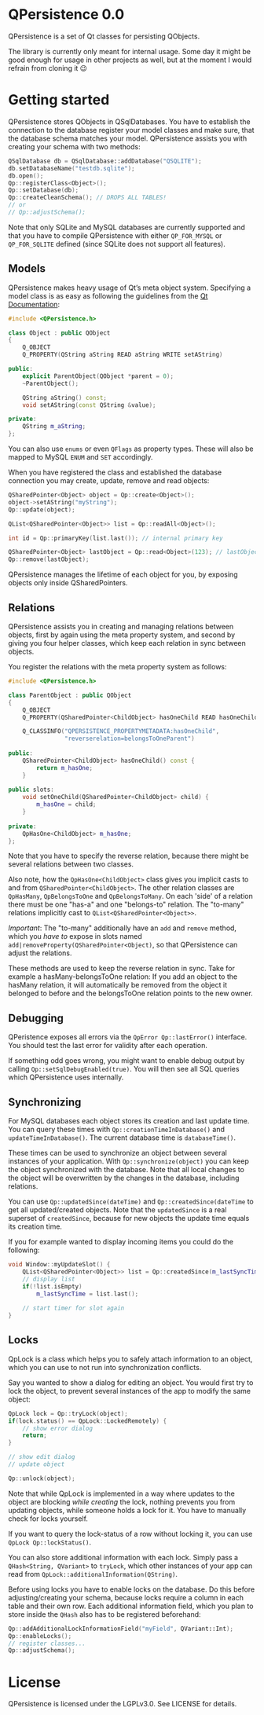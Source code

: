 QPersistence 0.0
================

QPersistence is a set of Qt classes for persisting QObjects.

The library is currently only meant for internal usage. Some day it might be good enough for usage in other projects as well, but at the moment I would refrain from cloning it :wink:

Getting started
===============

QPersistence stores QObjects in QSqlDatabases. You have to establish the connection to the database register your model classes and make sure, that the database schema matches your model. QPersistence assists you with creating your schema with two methods:

```` C++
QSqlDatabase db = QSqlDatabase::addDatabase("QSQLITE");
db.setDatabaseName("testdb.sqlite");
db.open();
Qp::registerClass<Object>();
Qp::setDatabase(db);
Qp::createCleanSchema(); // DROPS ALL TABLES!
// or
// Qp::adjustSchema();
````

Note that only SQLite and MySQL databases are currently supported and that you have to compile QPersistence with either `QP_FOR_MYSQL` or `QP_FOR_SQLITE` defined (since SQLite does not support all features).

Models
------

QPersistence makes heavy usage of Qt’s meta object system. Specifying a model class is as easy as following the guidelines from the [Qt Documentation](http://qt-project.org/doc/qt-5/properties.html):

```` C++
#include <QPersistence.h>

class Object : public QObject
{
	Q_OBJECT
    Q_PROPERTY(QString aString READ aString WRITE setAString)

public:
    explicit ParentObject(QObject *parent = 0);
    ~ParentObject();

    QString aString() const;
    void setAString(const QString &value);

private:
	QString m_aString;
};

````

You can also use `enums` or even `QFlags` as property types. These will also be mapped to MySQL `ENUM` and `SET` accordingly.

When you have registered the class and established the database connection you may create, update, remove and read objects:

```` C++
QSharedPointer<Object> object = Qp::create<Object>();
object->setAString("myString");
Qp::update(object);

QList<QSharedPointer<Object>> list = Qp::readAll<Object>();

int id = Qp::primaryKey(list.last()); // internal primary key

QSharedPointer<Object> lastObject = Qp::read<Object>(123); // lastObject == list.last()
Qp::remove(lastObject);
````

QPersistence manages the lifetime of each object for you, by exposing objects only inside QSharedPointers.

Relations
---------

QPersistence assists you in creating and managing relations between objects, first by again using the meta property system, and second by giving you four helper classes, which keep each relation in sync between objects.

You register the relations with the meta property system as follows:

```` C++
#include <QPersistence.h>

class ParentObject : public QObject
{
    Q_OBJECT
    Q_PROPERTY(QSharedPointer<ChildObject> hasOneChild READ hasOneChild WRITE setOneChild)

    Q_CLASSINFO("QPERSISTENCE_PROPERTYMETADATA:hasOneChild",
                "reverserelation=belongsToOneParent")
                
public:
    QSharedPointer<ChildObject> hasOneChild() const {
    	return m_hasOne;
    }
    
public slots:
    void setOneChild(QSharedPointer<ChildObject> child) {
    	m_hasOne = child;
    }
    
private:
    QpHasOne<ChildObject> m_hasOne;
};
````
Note that you have to specify the reverse relation, because there might be several relations between two classes.

Also note, how the `QpHasOne<ChildObject>` class gives you implicit casts to and from `QSharedPointer<ChildObject>`. The other relation classes are `QpHasMany`, `QpBelongsToOne` and `QpBelongsToMany`. On each 'side' of a relation there must be one "has-a" and one "belongs-to" relation. The "to-many" relations implicitly cast to `QList<QSharedPointer<Object>>`.

_Important_:  The "to-many" additionally have an `add` and `remove` method, which you _have to_ expose in slots named `add|removeProperty(QSharedPointer<Object)`, so that QPersistence can adjust the relations.

These methods are used to keep the reverse relation in sync. Take for example a hasMany-belongsToOne relation: If you add an object to the hasMany relation, it will automatically be removed from the object it belonged to before and the belongsToOne relation points to the new owner.

Debugging
---------

QPeristence exposes all errors via the `QpError Qp::lastError()` interface. You should test the last error for validity after each operation. 

If something odd goes wrong, you might want to enable debug output by calling `Qp::setSqlDebugEnabled(true)`. You will then see all SQL queries which QPersistence uses internally.


Synchronizing
-------------

For MySQL databases each object stores its creation and last update time. You can query these times with `Qp::creationTimeInDatabase()` and `updateTimeInDatabase()`. The current database time is `databaseTime()`.

These times can be used to synchronize an object between several instances of your application. With `Qp::synchronize(object)` you can keep the object synchronized with the database. Note that all local changes to the object will be overwritten by the changes in the database, including relations.

You can use `Qp::updatedSince(dateTime)` and `Qp::createdSince(dateTime` to get all updated/created objects. Note that the `updatedSince` is a real superset of `createdSince`, because for new objects the update time equals its creation time.

If you for example wanted to display incoming items you could do the following:

```` C++
void Window::myUpdateSlot() {
	QList<QSharedPointer<Object>> list = Qp::createdSince(m_lastSyncTime);
	// display list
	if(!list.isEmpty)
		m_lastSyncTime = list.last();
		
	// start timer for slot again
}
````

Locks
-----

QpLock is a class which helps you to safely attach information to an object, which you can use to not run into synchronization conflicts.

Say you wanted to show a dialog for editing an object. You would first try to lock the object, to prevent several instances of the app to modify the same object:

```` C++
QpLock lock = Qp::tryLock(object);
if(lock.status() == QpLock::LockedRemotely) {
	// show error dialog
	return;
}

// show edit dialog
// update object

Qp::unlock(object);
````

Note that while QpLock is implemented in a way where updates to the object are blocking _while creating_ the lock, nothing prevents you from updating objects, while someone holds a lock for it. You have to manually check for locks yourself.

If you want to query the lock-status of a row without locking it, you can use `QpLock Qp::lockStatus()`.

You can also store additional information with each lock. Simply pass a `QHash<String, QVariant>` to `tryLock`, which other instances of your app can read from `QpLock::additionalInformation(QString)`.

Before using locks you have to enable locks on the database. Do this before adjusting/creating your schema, because locks require a column in each table and their own row. Each additional information field, which you plan to store inside the `QHash` also has to be registered beforehand:

```` C++
Qp::addAdditionalLockInformationField("myField", QVariant::Int);
Qp::enableLocks();
// register classes...
Qp::adjustSchema();
````


License
=======

QPersistence is licensed under the LGPLv3.0. See LICENSE for details.
